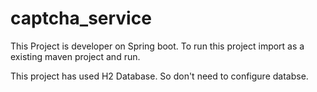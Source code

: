 # captcha_service
This Project is developer on Spring boot.
To run this project import as a existing maven project and run.

This project has used H2 Database. So don't need to configure databse.
